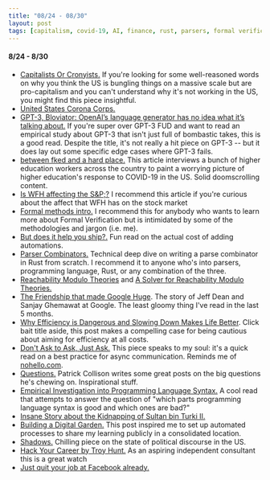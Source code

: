 ```yaml
---
title: "08/24 - 08/30"
layout: post
tags: [capitalism, covid-19, AI, finance, rust, parsers, formal verification, work, programming, consulting]
---
```


#### 8/24 - 8/30

  * [Capitalists Or Cronyists.](https://www.profgalloway.com/capitalists-or-cronyists) If you're looking for some well-reasoned words on why you think the US is bungling things on a massive scale but are pro-capitalism and you can't understand why it's not working in the US, you might find this piece insightful.
  * [United States Corona Corps.](https://www.profgalloway.com/united-states-corona-corps)
  * [GPT-3, Bloviator: OpenAI’s language generator has no idea what it’s talking about.](https://www.technologyreview.com/2020/08/22/1007539/gpt3-openai-language-generator-artificial-intelligence-ai-opinion/) If you're super over GPT-3 FUD and want to read an empirical study about GPT-3 that isn't just full of bombastic takes, this is a good read. Despite the title, it's not really a hit piece on GPT-3 -- but it does lay out some specific edge cases where GPT-3 fails.
  * [between fked and a hard place.](https://annehelen.substack.com/p/between-fked-and-a-hard-place) This article interviews a bunch of higher education workers across the country to paint a worrying picture of higher education's response to COVID-19 in the US. Solid doomscrolling content.
  * [Is WFH affecting the S&P;?](https://themargins.substack.com/p/is-wfh-affecting-the-s-and-p) I recommend this article if you're curious about the affect that WFH has on the stock market
  * [Formal methods intro.](https://migue.github.io/post/formal-methods-intro/) I recommend this for anybody who wants to learn more about Formal Verification but is intimidated by some of the methodologies and jargon (i.e. me).
  * [But does it help you ship?.](https://thorstenball.com/blog/2020/08/25/but-does-it-help-you-ship/) Fun read on the actual cost of adding automations.
  * [Parser Combinators.](https://bodil.lol/parser-combinators/) Technical deep dive on writing a parse combinator in Rust from scratch. I recommend it to anyone who's into parsers, programming language, Rust, or any combination of the three.
  * [Reachability Modulo Theories](https://www.microsoft.com/en-us/research/wp-content/uploads/2016/02/rmt.pdf) and [A Solver for Reachability Modulo Theories.](https://www.microsoft.com/en-us/research/wp-content/uploads/2016/02/paper-45.pdf)
  * [The Friendship that made Google Huge](https://www.newyorker.com/magazine/2018/12/10/the-friendship-that-made-google-huge). The story of Jeff Dean and Sanjay Ghemawat at Google. The least gloomy thing I've read in the last 5 months.
  * [Why Efficiency is Dangerous and Slowing Down Makes Life Better](https://psyche.co/ideas/why-efficiency-is-dangerous-and-slowing-down-makes-life-better). Click bait title aside, this post makes a compelling case for being cautious about aiming for efficiency at all costs.
  * [Don't Ask to Ask, Just Ask.](https://dontasktoask.com/) This piece speaks to my soul: it's a quick read on a best practice for async communication. Reminds me of [nohello.com](https://www.nohello.com/).
  * [Questions.](https://patrickcollison.com/questions) Patrick Collison writes some great posts on the big questions he's chewing on. Inspirational stuff.
  * [Empirical Investigation into Programming Language Syntax.](https://www.vidarholen.net/~vidar/An_Empirical_Investigation_into_Programming_Language_Syntax.pdf) A cool read that attempts to answer the question of "which parts programming language syntax is good and which ones are bad?"
  * [Insane Story about the Kidnapping of Sultan bin Turki II.](https://www.vanityfair.com/news/2020/08/how-saudi-prince-sultan-disappeared)
  * [Building a Digital Garden.](https://tomcritchlow.com/2019/02/17/building-digital-garden/) This post inspired me to set up automated processes to share my learning publicly in a consolidated location.
  * [Shadows.](https://www.profgalloway.com/shadows) Chilling piece on the state of political discourse in the US.
  * [Hack Your Career by Troy Hunt.](https://www.youtube.com/watch?v=-MUhcgXBj_A&t=0s) As an aspiring independent consultant this is a great watch
  * [Just quit your job at Facebook already.](https://themargins.substack.com/p/facebook-the-pr-firm)
